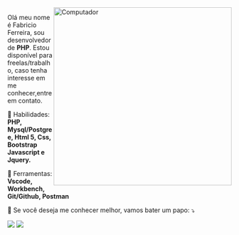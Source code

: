 <img src="https://raw.githubusercontent.com/MicaelliMedeiros/micaellimedeiros/master/image/computer-illustration.png" min-width="400px" max-width="400px" width="400px" align="right" alt="Computador">

<p align="left"> 
  Olá meu nome é Fabricio Ferreira, sou desenvolvedor de <strong>PHP</strong>. Estou disponível para freelas/trabalho, caso tenha interesse em me conhecer,entre em contato.
</p>

<p align="left">
  🚀 Habilidades: <strong>PHP, Mysql/Postgree, Html 5, Css, Bootstrap Javascript e Jquery.</strong>
</p>

<p align="left">
  💼 Ferramentas: <strong>Vscode, Workbench, Git/Github, Postman</strong>
</p>

<p align="left">
    💌  Se você deseja me conhecer melhor, vamos bater um papo: ⤵️
</p>

<p align="left">
  <a href="#" alt="Gmail">
  <img src="https://img.shields.io/badge/-Gmail-FF0000?style=flat-square&labelColor=FF0000&logo=gmail&logoColor=white&link=mailto:fabroide@gmail.com" /></a>

  <a href="#" alt="Linkedin">
  <img src="https://img.shields.io/badge/-Linkedin-0e76a8?style=flat-square&logo=Linkedin&logoColor=white&link=https://www.linkedin.com/in/fabricioferreiradev/" /></a>
